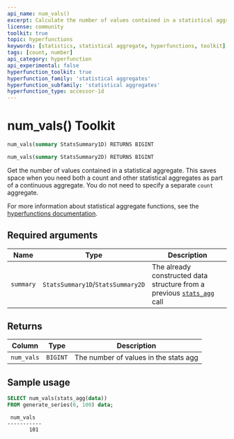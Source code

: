 ```yaml
---
api_name: num_vals()
excerpt: Calculate the number of values contained in a statistical aggregate
license: community
toolkit: true
topic: hyperfunctions
keywords: [statistics, statistical aggregate, hyperfunctions, toolkit]
tags: [count, number]
api_category: hyperfunction
api_experimental: false
hyperfunction_toolkit: true
hyperfunction_family: 'statistical aggregates'
hyperfunction_subfamily: 'statistical aggregates'
hyperfunction_type: accessor-1d
---
```


# num_vals()  <tag type="toolkit">Toolkit</tag>

```SQL
num_vals(summary StatsSummary1D) RETURNS BIGINT
```
```SQL
num_vals(summary StatsSummary2D) RETURNS BIGINT
```

Get the number of values contained in a statistical aggregate. This saves space
when you need both a count and other statistical aggregates as part of a continuous
aggregate. You do not need to specify a separate `count` aggregate.

For more information about statistical aggregate functions, see the
[hyperfunctions documentation][hyperfunctions-stats-agg].

## Required arguments

|Name|Type|Description|
|-|-|-|
|`summary`|`StatsSummary1D`/`StatsSummary2D`|The already constructed data structure from a previous [`stats_agg`][stats-agg] call|

## Returns

|Column|Type|Description|
|-|-|-|
|`num_vals`|`BIGINT`|The number of values in the stats agg|

## Sample usage

```SQL
SELECT num_vals(stats_agg(data))
FROM generate_series(0, 100) data;
```
```output
 num_vals
-----------
       101
```


[hyperfunctions-stats-agg]: timescaledb/:currentVersion:/how-to-guides/hyperfunctions/stats-aggs/
[stats-agg]: /hyperfunctions/stats_aggs/stats_agg/
